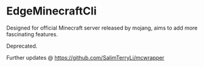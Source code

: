 # EdgeMinecraftCli
Designed for official Minecraft server released by mojang, aims to add more fascinating features.

Deprecated.

Further updates @ https://github.com/SalimTerryLi/mcwrapper
